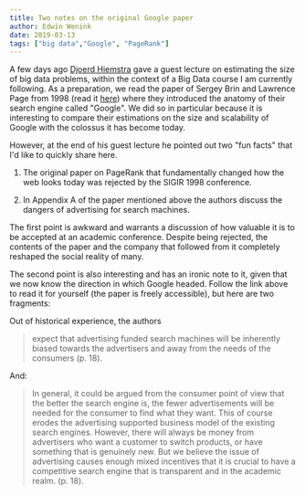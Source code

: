 ```yaml
---
title: Two notes on the original Google paper 
author: Edwin Wenink
date: 2019-03-13
tags: ["big data","Google", "PageRank"]
---
```


A few days ago [Djoerd Hiemstra](https://djoerdhiemstra.com/) gave a guest lecture on estimating the size of big data problems, within the context of a Big Data course I am currently following. 
As a preparation, we read the paper of Sergey Brin and Lawrence Page from 1998 (read it [here](http://ilpubs.stanford.edu:8090/361/)) where they introduced the anatomy of their search engine called "Google".
We did so in particular because it is interesting to compare their estimations on the size and scalability of Google with the colossus it has become today.

However, at the end of his guest lecture he pointed out two "fun facts" that I'd like to quickly share here.

1) The original paper on PageRank that fundamentally changed how the web looks today was rejected by the SIGIR 1998 conference.

2) In Appendix A of the paper mentioned above the authors discuss the dangers of advertising for search machines.

The first point is awkward and warrants a discussion of how valuable it is to be accepted at an academic conference.
Despite being rejected, the contents of the paper and the company that followed from it completely reshaped the social reality of many.

The second point is also interesting and has an ironic note to it, given that we now know the direction in which Google headed.
Follow the link above to read it for yourself (the paper is freely accessible), but here are two fragments:

Out of historical experience, the authors 

> expect that advertising funded search machines will be inherently biased towards the advertisers and away from the needs of the consumers (p. 18).

And: 

>In general, it could be argued from the consumer point of view that the better the search engine is, the fewer advertisements will be needed for the consumer to find what they want. This of course erodes the advertising supported business model of the existing search engines. However, there will always be money from advertisers who want a customer to switch products, or have something that is genuinely new. But we believe the issue of advertising causes enough mixed incentives that it is crucial to have a competitive search engine that is transparent and in the academic realm. (p. 18).
